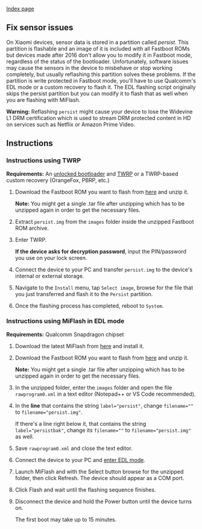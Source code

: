 [Index page](../)

## Fix sensor issues

On Xiaomi devices, sensor data is stored in a partition called *persist*. This partition is flashable and an image of it is included with all Fastboot ROMs but devices made after 2016 don't allow you to modify it in Fastboot mode, regardless of the status of the bootloader. Unfortunately, software issues may cause the sensors in the device to misbehave or stop working completely, but usually reflashing this partition solves these problems. If the partition is write protected in Fastboot mode, you'll have to use Qualcomm's EDL mode or a custom recovery to flash it. The EDL flashing script originally skips the persist partition but you can modify it to flash that as well when you are flashing with MiFlash.

**Warning:** Reflashing `persist` might cause your device to lose the Widevine L1 DRM certification which is used to stream DRM protected content in HD on services such as Netflix or Amazon Prime Video.

## Instructions

### Instructions using TWRP

**Requirements:** An [unlocked bootloader](Unlock_the_bootloader.md) and [TWRP](Flash_TWRP_and_custom_ROMs.md) or a TWRP-based custom recovery (OrangeFox, PBRP, etc.)

1. Download the Fastboot ROM you want to flash from [here](https://xiaomifirmwareupdater.com/miui/) and unzip it.

    **Note:** You might get a single .tar file after unzipping which has to be unzipped again in order to get the necessary files.

2. Extract `persist.img` from the `images` folder inside the unzipped Fastboot ROM archive.

3. Enter TWRP.

    **If the device asks for decryption password**, input the PIN/password you use on your lock screen.

4. Connect the device to your PC and transfer `persist.img` to the device's internal or external storage.

5. Navigate to the `Install` menu, tap `Select image`, browse for the file that you just transferred and flash it to the `Persist` partition.

6. Once the flashing process has completed, reboot to `System`.

### Instructions using MiFlash in EDL mode

**Requirements:** Qualcomm Snapdragon chipset

1. Download the latest MiFlash from [here](Tools_for_Xiaomi_devices.md) and install it.

2. Download the Fastboot ROM you want to flash from [here](https://xiaomifirmwareupdater.com/miui/) and unzip it.

    **Note:** You might get a single .tar file after unzipping which has to be unzipped again in order to get the necessary files.

3. In the unzipped folder, enter the `images` folder and open the file `rawprogram0.xml` in a text editor (Notepad++ or VS Code recommended).

4. In the **line** that contains the string `label="persist"`, change `filename=""` to `filename="persist.img"`.

    If there's a line right below it, that contains the string `label="persistbak"`, change its `filename=""` to `filename="persist.img"` as well.

5. Save `rawprogram0.xml` and close the text editor.

6. Connect the device to your PC and [enter EDL mode](Access_EDL_mode.md).

7. Launch MiFlash and with the Select button browse for the unzipped folder, then click Refresh. The device should appear as a COM port.

8. Click Flash and wait until the flashing sequence finishes.

9. Disconnect the device and hold the Power button until the device turns on.

    The first boot may take up to 15 minutes.
